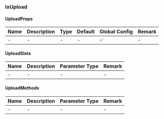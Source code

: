 
### IxUpload

#### UploadProps

| Name | Description | Type | Default | Global Config | Remark |
| --- | --- | --- | --- | --- | --- |
| - | - | - | - | ✅ | - |

#### UploadSlots

| Name | Description | Parameter Type | Remark |
| --- | --- | --- | --- |
| - | - | - | - |

#### UploadMethods

| Name | Description | Parameter Type | Remark |
| --- | --- | --- | --- |
| - | - | - | - |
